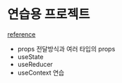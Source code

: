 # 연습용 프로젝트

[reference](https://www.youtube.com/watch?v=KpA6oEaCHtk&list=PLC3y8-rFHvwi1AXijGTKM0BKtHzVC-LSK&index=3)

- props 전달방식과 여러 타입의 props
- useState
- useReducer
- useContext
  연습
